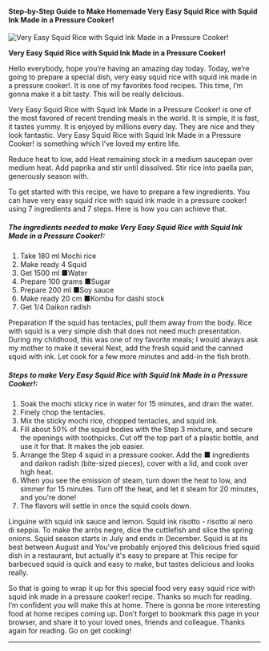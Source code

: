             

#### Step-by-Step Guide to Make Homemade Very Easy Squid Rice with Squid Ink Made in a Pressure Cooker!

![Very Easy Squid Rice with Squid Ink Made in a Pressure Cooker!](https://img-global.cpcdn.com/recipes/4979538367873024/751x532cq70/very-easy-squid-rice-with-squid-ink-made-in-a-pressure-cooker-recipe-main-photo.jpg)

**Very Easy Squid Rice with Squid Ink Made in a Pressure Cooker!**

Hello everybody, hope you’re having an amazing day today. Today, we’re going to prepare a special dish, very easy squid rice with squid ink made in a pressure cooker!. It is one of my favorites food recipes. This time, I’m gonna make it a bit tasty. This will be really delicious.

Very Easy Squid Rice with Squid Ink Made in a Pressure Cooker! is one of the most favored of recent trending meals in the world. It is simple, it is fast, it tastes yummy. It is enjoyed by millions every day. They are nice and they look fantastic. Very Easy Squid Rice with Squid Ink Made in a Pressure Cooker! is something which I’ve loved my entire life.

Reduce heat to low, add Heat remaining stock in a medium saucepan over medium heat. Add paprika and stir until dissolved. Stir rice into paella pan, generously season with.

To get started with this recipe, we have to prepare a few ingredients. You can have very easy squid rice with squid ink made in a pressure cooker! using 7 ingredients and 7 steps. Here is how you can achieve that.

##### The ingredients needed to make Very Easy Squid Rice with Squid Ink Made in a Pressure Cooker!:

1.  Take 180 ml Mochi rice
2.  Make ready 4 Squid
3.  Get 1500 ml ■Water
4.  Prepare 100 grams ■Sugar
5.  Prepare 200 ml ■Soy sauce
6.  Make ready 20 cm ■Kombu for dashi stock
7.  Get 1/4 Daikon radish

Preparation If the squid has tentacles, pull them away from the body. Rice with squid is a very simple dish that does not need much presentation. During my childhood, this was one of my favorite meals; I would always ask my mother to make it several Next, add the fresh squid and the canned squid with ink. Let cook for a few more minutes and add-in the fish broth.

##### Steps to make Very Easy Squid Rice with Squid Ink Made in a Pressure Cooker!:

1.  Soak the mochi sticky rice in water for 15 minutes, and drain the water.
2.  Finely chop the tentacles.
3.  Mix the sticky mochi rice, chopped tentacles, and squid ink.
4.  Fill about 50% of the squid bodies with the Step 3 mixture, and secure the openings with toothpicks. Cut off the top part of a plastic bottle, and use it for that. It makes the job easier.
5.  Arrange the Step 4 squid in a pressure cooker. Add the ■ ingredients and daikon radish (bite-sized pieces), cover with a lid, and cook over high heat.
6.  When you see the emission of steam, turn down the heat to low, and simmer for 15 minutes. Turn off the heat, and let it steam for 20 minutes, and you're done!
7.  The flavors will settle in once the squid cools down.

Linguine with squid ink sauce and lemon. Squid ink risotto - risotto al nero di seppia. To make the arròs negre, dice the cuttlefish and slice the spring onions. Squid season starts in July and ends in December. Squid is at its best between August and You've probably enjoyed this delicious fried squid dish in a restaurant, but actually it's easy to prepare at This recipe for barbecued squid is quick and easy to make, but tastes delicious and looks really.

So that is going to wrap it up for this special food very easy squid rice with squid ink made in a pressure cooker! recipe. Thanks so much for reading. I’m confident you will make this at home. There is gonna be more interesting food at home recipes coming up. Don’t forget to bookmark this page in your browser, and share it to your loved ones, friends and colleague. Thanks again for reading. Go on get cooking!

* * *